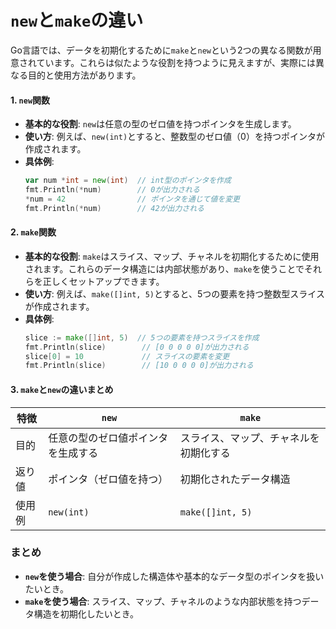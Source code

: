 # `new`と`make`の違い

Go言語では、データを初期化するために`make`と`new`という2つの異なる関数が用意されています。これらは似たような役割を持つように見えますが、実際には異なる目的と使用方法があります。
#### 1. `new`関数

- **基本的な役割**: `new`は任意の型のゼロ値を持つポインタを生成します。
- **使い方**: 例えば、`new(int)`とすると、整数型のゼロ値（0）を持つポインタが作成されます。
- **具体例**:
  ```go
  var num *int = new(int)  // int型のポインタを作成
  fmt.Println(*num)        // 0が出力される
  *num = 42                // ポインタを通じて値を変更
  fmt.Println(*num)        // 42が出力される
  ```

#### 2. `make`関数

- **基本的な役割**: `make`はスライス、マップ、チャネルを初期化するために使用されます。これらのデータ構造には内部状態があり、`make`を使うことでそれらを正しくセットアップできます。
- **使い方**: 例えば、`make([]int, 5)`とすると、5つの要素を持つ整数型スライスが作成されます。
- **具体例**:
  ```go
  slice := make([]int, 5)  // 5つの要素を持つスライスを作成
  fmt.Println(slice)        // [0 0 0 0 0]が出力される
  slice[0] = 10             // スライスの要素を変更
  fmt.Println(slice)        // [10 0 0 0 0]が出力される
  ```

#### 3. `make`と`new`の違いまとめ

| 特徴          | `new`                                   | `make`                               |
|---------------|-----------------------------------------|-------------------------------------|
| 目的          | 任意の型のゼロ値ポインタを生成する    | スライス、マップ、チャネルを初期化する |
| 返り値        | ポインタ（ゼロ値を持つ）              | 初期化されたデータ構造              |
| 使用例        | `new(int)`                             | `make([]int, 5)`                   |

### まとめ

- **`new`を使う場合**: 自分が作成した構造体や基本的なデータ型のポインタを扱いたいとき。
- **`make`を使う場合**: スライス、マップ、チャネルのような内部状態を持つデータ構造を初期化したいとき。